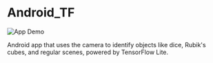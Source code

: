 # Android_TF

![App Demo](./assets/Android_TF.gif)

Android app that uses the camera to identify objects like dice, Rubik's cubes, and regular scenes, powered by TensorFlow Lite.
